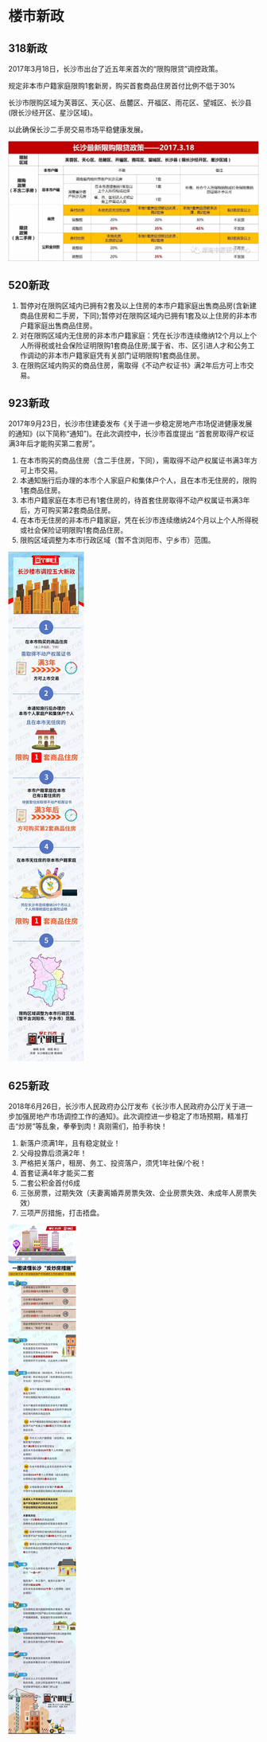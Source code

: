 # 楼市新政

## 318新政

2017年3月18日，长沙市出台了近五年来首次的“限购限贷”调控政策。

规定非本市户籍家庭限购1套新房，购买首套商品住房首付比例不低于30%

长沙市限购区域为芙蓉区、天心区、岳麓区、开福区、雨花区、望城区、长沙县(限长沙经开区、星沙区域)。

以此确保长沙二手房交易市场平稳健康发展。

![318-01](../images/318-1.jpg)


## 520新政

1. 暂停对在限购区域内已拥有2套及以上住房的本市户籍家庭出售商品房(含新建商品住房和二手房，下同);暂停对在限购区域内已拥有1套及以上住房的非本市户籍家庭出售商品住房。
2. 对在限购区域内无住房的非本市户籍家庭：凭在长沙市连续缴纳12个月以上个人所得税或社会保险证明限购1套商品住房;属于省、市、区引进人才和公务工作调动的非本市户籍家庭凭有关部门证明限购1套商品住房。
3. 在限购区域内购买的商品住房，需取得《不动产权证书》满2年后方可上市交易。


## 923新政

2017年9月23日，长沙市住建委发布《关于进一步稳定房地产市场促进健康发展的通知》(以下简称“通知”)。在此次调控中，长沙市首度提出 “首套房取得产权证满3年后才能购买第二套房”。 

1. 在本市购买的商品住房（含二手住房，下同），需取得不动产权属证书满3年方可上市交易。
2. 本通知施行后办理的本市个人家庭户和集体户个人，且在本市无住房的，限购1套商品住房。
3. 本市户籍家庭在本市已有1套住房的，待首套住房取得不动产权属证书满3年后，方可购买第2套商品住房。
4. 在本市无住房的非本市户籍家庭，凭在长沙市连续缴纳24个月以上个人所得税或社会保险证明限购1套商品住房。
5. 限购区域调整为本市行政区域（暂不含浏阳市、宁乡市）范围。

![923新政](../images/923.jpg)


## 625新政

2018年6月26日，长沙市人民政府办公厅发布《长沙市人民政府办公厅关于进一步加强房地产市场调控工作的通知》。此次调控进一步稳定了市场预期，精准打击“炒房”等乱象，拳拳到肉！真刚需们，拍手称快！

1. 新落户须满1年，且有稳定就业！
2. 父母投靠后须满2年！
3. 严格把关落户，租房、务工、投资落户，须凭1年社保/个税！
4. 首套证满4年才能买二套
5. 二套公积金首付6成
6. 三张房票，过期失效（夫妻离婚弄房票失效、企业房票失效、未成年人房票失效）
7. 三项严厉措施，打击捂盘。

![625反炒房新政](../images/625反炒房新政.png)
